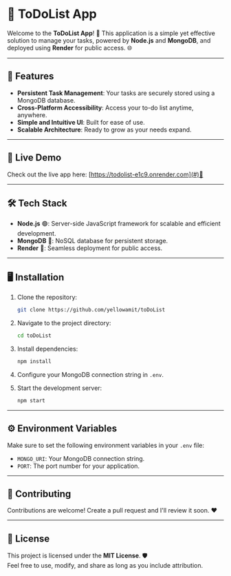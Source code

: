 
# 📝 ToDoList App

Welcome to the **ToDoList App**! 🎉 This application is a simple yet effective solution to manage your tasks, powered by **Node.js** and **MongoDB**, and deployed using **Render** for public access. 🌐

---

## 🌟 Features

- **Persistent Task Management**: Your tasks are securely stored using a MongoDB database.
- **Cross-Platform Accessibility**: Access your to-do list anytime, anywhere. 
- **Simple and Intuitive UI**: Built for ease of use.
- **Scalable Architecture**: Ready to grow as your needs expand.

---

## 🚀 Live Demo

Check out the live app here: [https://todolist-e1c9.onrender.com](#)🌟

---

## 🛠️ Tech Stack

- **Node.js** 🟢: Server-side JavaScript framework for scalable and efficient development.
- **MongoDB** 🍃: NoSQL database for persistent storage.
- **Render** 🚀: Seamless deployment for public access.

---

## 🖥️ Installation

1. Clone the repository:
   ```bash
   git clone https://github.com/yellowamit/toDoList
   ```
2. Navigate to the project directory:
   ```bash
   cd toDoList
   ```
3. Install dependencies:
   ```bash
   npm install
   ```
4. Configure your MongoDB connection string in `.env`.

5. Start the development server:
   ```bash
   npm start
   ```

---

## ⚙️ Environment Variables

Make sure to set the following environment variables in your `.env` file:

- `MONGO_URI`: Your MongoDB connection string.
- `PORT`: The port number for your application.


---

## 🤝 Contributing

Contributions are welcome! Create a pull request and I'll review it soon. ❤️

---

## 📜 License

This project is licensed under the **MIT License**. 🛡️  
Feel free to use, modify, and share as long as you include attribution.

